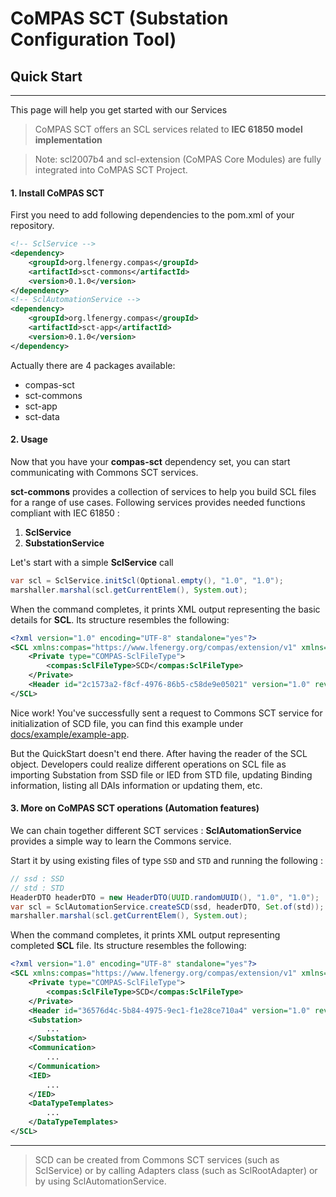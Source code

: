 <!-- SPDX-FileCopyrightText: 2022 RTE FRANCE -->
<!-- -->
<!-- SPDX-License-Identifier: Apache-2.0 -->
# CoMPAS SCT (Substation Configuration Tool)
## Quick Start
----------------
This page will help you get started with our Services

> CoMPAS SCT offers an SCL services related to **IEC 61850 model implementation**

> Note: scl2007b4 and scl-extension (CoMPAS Core Modules) are fully integrated into CoMPAS SCT Project.

#### 1. Install CoMPAS SCT
First you need to add following dependencies to the pom.xml of your repository.
```xml
<!-- SclService -->
<dependency>
    <groupId>org.lfenergy.compas</groupId>
    <artifactId>sct-commons</artifactId>
    <version>0.1.0</version>
</dependency>
<!-- SclAutomationService -->
<dependency>
    <groupId>org.lfenergy.compas</groupId>
    <artifactId>sct-app</artifactId>
    <version>0.1.0</version>
</dependency>
```
Actually there are 4 packages available:
- compas-sct
- sct-commons
- sct-app
- sct-data


#### 2. Usage
Now that you have your **compas-sct** dependency set, you can start communicating with Commons SCT services.

**sct-commons** provides a collection of services to help you build SCL files for a range of use cases.
Following services provides needed functions compliant with IEC 61850 :

1. **SclService**
2. **SubstationService**

Let's start with a simple **SclService** call

```java
var scl = SclService.initScl(Optional.empty(), "1.0", "1.0");
marshaller.marshal(scl.getCurrentElem(), System.out);
```

When the command completes, it prints XML output representing the basic
details for **SCL**. Its structure resembles the following:

```xml
<?xml version="1.0" encoding="UTF-8" standalone="yes"?>
<SCL xmlns:compas="https://www.lfenergy.org/compas/extension/v1" xmlns="http://www.iec.ch/61850/2003/SCL" version="2007" revision="B" release="4">
    <Private type="COMPAS-SclFileType">
        <compas:SclFileType>SCD</compas:SclFileType>
    </Private>
    <Header id="2c1573a2-f8cf-4976-86b5-c58de9e05021" version="1.0" revision="1.0" toolID="COMPAS"/>
</SCL>
```

Nice work! You've successfully sent a request to Commons SCT service for
initialization of SCD file, you can find this example under <u>docs/example/example-app</u>.

But the QuickStart doesn't end there.
After having the reader of the SCL object.
Developers could realize different operations on SCL file as importing Substation from SSD file or IED from STD file,
updating Binding information, listing all DAIs information or updating them, etc.

#### 3. More on CoMPAS SCT operations (Automation features)
We can chain together different SCT services :
**SclAutomationService** provides a simple way to learn the Commons service.

Start it by using existing files of type `SSD` and `STD` and 
running the following :

```java
// ssd : SSD 
// std : STD 
HeaderDTO headerDTO = new HeaderDTO(UUID.randomUUID(), "1.0", "1.0");
var scl = SclAutomationService.createSCD(ssd, headerDTO, Set.of(std));
marshaller.marshal(scl.getCurrentElem(), System.out);
```
When the command completes, it prints XML output representing completed **SCL** file.
Its structure resembles the following:

```xml
<?xml version="1.0" encoding="UTF-8" standalone="yes"?>
<SCL xmlns:compas="https://www.lfenergy.org/compas/extension/v1" xmlns="http://www.iec.ch/61850/2003/SCL" version="2007" revision="B" release="4">
    <Private type="COMPAS-SclFileType">
        <compas:SclFileType>SCD</compas:SclFileType>
    </Private>
    <Header id="36576d4c-5b84-4975-9ec1-f1e28ce710a4" version="1.0" revision="1.0" toolID="COMPAS"/>
    <Substation>
        ...
    </Substation>
    <Communication>
        ...
    </Communication>
    <IED>
        ...
    </IED>
    <DataTypeTemplates>
        ...
    </DataTypeTemplates>
</SCL>
```
----------------
> SCD can be created from Commons SCT services
> (such as SclService) or by calling Adapters class (such as SclRootAdapter) or
> by using SclAutomationService.